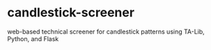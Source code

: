 # candlestick-screener
web-based technical screener for candlestick patterns using TA-Lib, Python, and Flask


